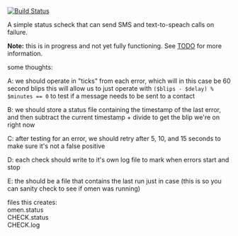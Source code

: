 [![Build Status](https://travis-ci.org/anoxic/omen.svg?branch=master)](https://travis-ci.org/anoxic/omen)

A simple status scheck that can send SMS and text-to-speach calls on failure.

**Note:** this is in progress and not yet fully functioning. See [TODO](TODO) for more information.


some thoughts:

A: we should operate in "ticks" from each error,
   which will in this case be 60 second blips
   this will allow us to just operate with
   `($blips - $delay) % $minutes == 0`
   to test if a message needs to be sent to
   a contact
   
B: we should store a status file containing the
   timestamp of the last error, and then subtract
   the current timestamp + divide to get the blip
   we're on right now
   
C: after testing for an error, we should retry
   after 5, 10, and 15 seconds to make sure it's
   not a false positive
   
D: each check should write to it's own log file
   to mark when errors start and stop
   
E: the should be a file that contains the last
   run just in case (this is so you can sanity
   check to see if omen was running)
   
files this creates:  
   omen.status  
   CHECK.status  
   CHECK.log
